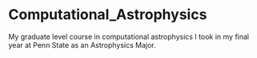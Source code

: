 # Computational_Astrophysics
My graduate level course in computational astrophysics I took in my final year at Penn State as an Astrophysics Major.
